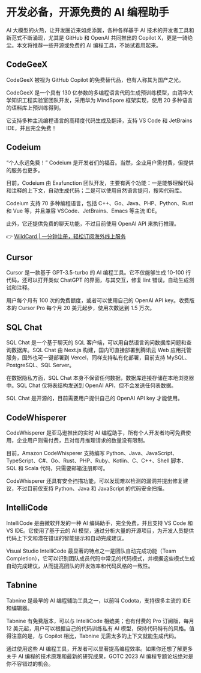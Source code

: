 # 开发必备，开源免费的 AI 编程助手

AI 大模型的火热，让开发圈近来如虎添翼，各种各样基于 AI 技术的开发者工具和新范式不断涌现，尤其是 GitHub 和 OpenAI 共同推出的 Copilot X，更是一骑绝尘。本文将推荐一些开源或免费的 AI 编程工具，不妨试着用起来。

## CodeGeeX

CodeGeeX 被视为 GitHub Copilot 的免费替代品，也有人称其为国产之光。

CodeGeeX 是一个具有 130 亿参数的多编程语言代码生成预训练模型，由清华大学知识工程实验室团队开发，采用华为 MindSpore 框架实现，使用 20 多种语言的语料库上预训练得到。

它支持多种主流编程语言的高精度代码生成及翻译，支持 VS Code 和 JetBrains IDE，并且完全免费！

## Codeium

“个人永远免费！” Codeium 是开发者们的福音。当然，企业用户需付费，但提供的服务也更多。

目前，Codeium 由 Exafunction 团队开发，主要有两个功能：一是能够理解代码和注释的上下文，自动生成代码；二是可以使用自然语言提问，搜索代码库。

Codeium 支持 70 多种编程语言，包括 C++、Go、Java、PHP、Python、Rust 和 Vue 等，并且兼容 VSCode、JetBrains、Emacs 等主流 IDE。

此外，它还提供免费的聊天功能，不过目前使用 OpenAI API 来执行推理。

👉 [WildCard | 一分钟注册，轻松订阅海外线上服务](https://bbtdd.com/WildCard)

## Cursor

Cursor 是一款基于 GPT-3.5-turbo 的 AI 编程工具。它不仅能够生成 10-100 行代码，还可以打开类似 ChatGPT 的界面，与其交互，修复 lint 错误，自动生成测试和注释。

用户每个月有 100 次的免费额度，或者可以使用自己的 OpenAI API key。收费版本的 Cursor Pro 每个月 20 美元起步，使用次数达到 1.5 万次。

## SQL Chat

SQL Chat 是一个基于聊天的 SQL 客户端，可以用自然语言询问数据库问题和查询数据库。SQL Chat 由 Next.js 构建，国内可直接部署到腾讯云 Web 应用托管服务，国外也可一键部署到 Vercel，同样支持私有化部署，目前支持 MySQL、PostgreSQL、SQL Server。

在数据隐私方面，SQL Chat 本身不保留任何数据，数据库连接存储在本地浏览器中。SQL Chat 仅将表结构发送到 OpenAI API，但不会发送任何表数据。

SQL Chat 是开源的，目前需要用户提供自己的 OpenAI API key 才能使用。

## CodeWhisperer

CodeWhisperer 是亚马逊推出的实时 AI 编程助手，所有个人开发者均可免费使用，企业用户则需付费，且对每月推理请求的数量没有限制。

目前，Amazon CodeWhisperer 支持编写 Python、Java、JavaScript、TypeScript、C#、Go、Rust、PHP、Ruby、Kotlin、C、C++、Shell 脚本、SQL 和 Scala 代码，只需要邮箱注册即可。

CodeWhisperer 还具有安全扫描功能，可以发现难以检测的漏洞并提出修复建议，不过目前仅支持 Python、Java 和 JavaScript 的代码安全扫描。

## IntelliCode

IntelliCode 是由微软开发的一种 AI 编码助手，完全免费，并且支持 VS Code 和 VS IDE。它使用了基于云的 AI 模型，通过分析大量的开源项目，为开发人员提供代码上下文和潜在错误的智能提示和自动完成建议。

Visual Studio IntelliCode 最显著的特点之一是团队自动完成功能（Team Completion），它可以识别团队成员代码中常见的代码模式，并根据这些模式生成自动完成建议，从而提高团队的开发效率和代码风格的一致性。

## Tabnine

Tabnine 是最早的 AI 编程辅助工具之一，以前叫 Codota，支持很多主流的 IDE 和编辑器。

Tabnine 有免费版本，可以与 IntelliCode 相媲美；也有付费的 Pro 订阅版，每月 12 美元起，用户可以根据自己的代码训练私有 AI 模型，保持代码特有的风格。值得注意的是，与 Copilot 相比，Tabnine 无需太多的上下文就能生成代码。

通过使用这些 AI 编程工具，开发者可以显著提高编程效率。如果你还想了解更多关于 AI 编程的技术原理和最新的研究成果，GOTC 2023 AI 编程专题论坛绝对是你不容错过的机会。